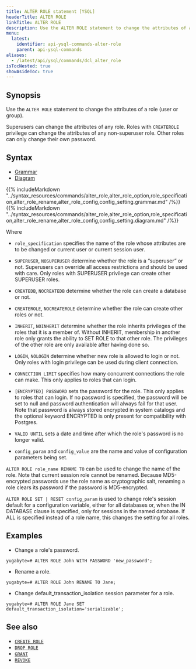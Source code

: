 ```yaml
---
title: ALTER ROLE statement [YSQL]
headerTitle: ALTER ROLE
linkTitle: ALTER ROLE
description: Use the ALTER ROLE statement to change the attributes of a role (user or group).
menu:
  latest:
    identifier: api-ysql-commands-alter-role
    parent: api-ysql-commands
aliases:
  - /latest/api/ysql/commands/dcl_alter_role
isTocNested: true
showAsideToc: true
---
```


## Synopsis

Use the `ALTER ROLE` statement to change the attributes of a role (user or group).

Superusers can change the attributes of any role. Roles with `CREATEROLE` privilege can change the attributes of any non-superuser role.
Other roles can only change their own password.

## Syntax

<ul class="nav nav-tabs nav-tabs-yb">
  <li >
    <a href="#grammar" class="nav-link active" id="grammar-tab" data-toggle="tab" role="tab" aria-controls="grammar" aria-selected="true">
      <i class="fas fa-file-alt" aria-hidden="true"></i>
      Grammar
    </a>
  </li>
  <li>
    <a href="#diagram" class="nav-link" id="diagram-tab" data-toggle="tab" role="tab" aria-controls="diagram" aria-selected="false">
      <i class="fas fa-project-diagram" aria-hidden="true"></i>
      Diagram
    </a>
  </li>
</ul>

<div class="tab-content">
  <div id="grammar" class="tab-pane fade show active" role="tabpanel" aria-labelledby="grammar-tab">
    {{% includeMarkdown "../syntax_resources/commands/alter_role,alter_role_option,role_specification,alter_role_rename,alter_role_config,config_setting.grammar.md" /%}}
  </div>
  <div id="diagram" class="tab-pane fade" role="tabpanel" aria-labelledby="diagram-tab">
    {{% includeMarkdown "../syntax_resources/commands/alter_role,alter_role_option,role_specification,alter_role_rename,alter_role_config,config_setting.diagram.md" /%}}
  </div>
</div>

Where

- `role_specification` specifies the name of the role whose attributes are to be changed or current user or current session user.

- `SUPERUSER`, `NOSUPERUSER` determine whether the role is a “superuser” or not. Superusers can override all access restrictions and should be used with care.
Only roles with SUPERUSER privilege can create other SUPERUSER roles.
- `CREATEDB`, `NOCREATEDB` determine whether the role can create a database or not.
- `CREATEROLE`, `NOCREATEROLE` determine whether the role can create other roles or not.
- `INHERIT`, `NOINHERIT` determine whether the role inherits privileges of the roles that it is a member of.
Without INHERIT, membership in another role only grants the ability to SET ROLE to that other role. The privileges of the other role are only available after having done so.
- `LOGIN`, `NOLOGIN` determine whether new role is allowed to login or not. Only roles with login privilege can be used during client connection.
- `CONNECTION LIMIT` specifies how many concurrent connections the role can make. This only applies to roles that can login.
- `[ENCRYPTED] PASSWORD` sets the password for the role. This only applies to roles that can login.
If no password is specified, the password will be set to null and password authentication will always fail for that user.
Note that password is always stored encrypted in system catalogs and the optional keyword ENCRYPTED is only present for compatibility with Postgres.
- `VALID UNTIL` sets a date and time after which the role's password is no longer valid.

- `config_param` and `config_value` are the name and value of configuration parameters being set.

`ALTER ROLE role_name RENAME TO` can be used to change the name of the role. Note that current session role cannot be renamed.
Because MD5-encrypted passwords use the role name as cryptographic salt, renaming a role clears its password if the password is MD5-encrypted.

`ALTER ROLE SET | RESET config_param` is used to change role's session default for a configuration variable, either for all databases or, when the IN DATABASE clause is specified, only for sessions in the named database. If ALL is specified instead of a role name, this changes the setting for all roles.

## Examples

- Change a role's password.

```postgresql
yugabyte=# ALTER ROLE John WITH PASSWORD 'new_password';
```

- Rename a role.

```postgresql
yugabyte=# ALTER ROLE John RENAME TO Jane;
```

- Change default_transaction_isolation session parameter for a role.

```postgresql
yugabyte=# ALTER ROLE Jane SET default_transaction_isolation='serializable';
```

## See also

- [`CREATE ROLE`](../dcl_create_role)
- [`DROP ROLE`](../dcl_drop_role)
- [`GRANT`](../dcl_grant)
- [`REVOKE`](../dcl_revoke)
